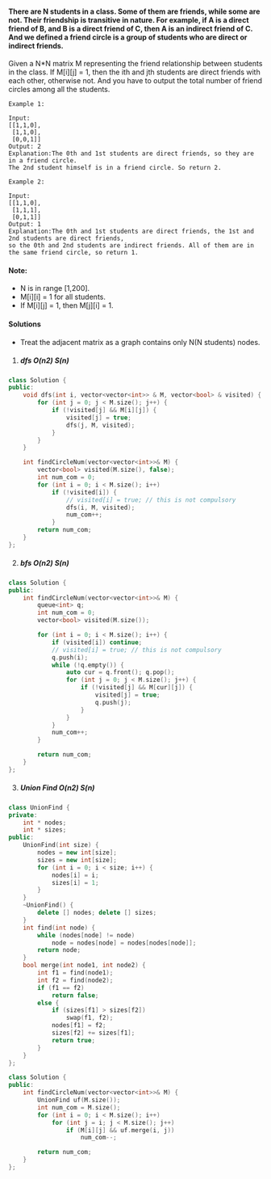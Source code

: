 #### There are N students in a class. Some of them are friends, while some are not. Their friendship is transitive in nature. For example, if A is a direct friend of B, and B is a direct friend of C, then A is an indirect friend of C. And we defined a friend circle is a group of students who are direct or indirect friends.

Given a N*N matrix M representing the friend relationship between students in the class. If M[i][j] = 1, then the ith and jth students are direct friends with each other, otherwise not. And you have to output the total number of friend circles among all the students.

```
Example 1:

Input: 
[[1,1,0],
 [1,1,0],
 [0,0,1]]
Output: 2
Explanation:The 0th and 1st students are direct friends, so they are in a friend circle. 
The 2nd student himself is in a friend circle. So return 2.

Example 2:

Input: 
[[1,1,0],
 [1,1,1],
 [0,1,1]]
Output: 1
Explanation:The 0th and 1st students are direct friends, the 1st and 2nd students are direct friends, 
so the 0th and 2nd students are indirect friends. All of them are in the same friend circle, so return 1.
```

#### Note:

-    N is in range [1,200].
-    M[i][i] = 1 for all students.
-    If M[i][j] = 1, then M[j][i] = 1.

#### Solutions

- Treat the adjacent matrix as a graph contains only N(N students) nodes.

1. ##### dfs O(n2) S(n)

```cpp
class Solution {
public:
    void dfs(int i, vector<vector<int>> & M, vector<bool> & visited) {
        for (int j = 0; j < M.size(); j++) {
            if (!visited[j] && M[i][j]) {
                visited[j] = true;
                dfs(j, M, visited);
            }
        }
    }

    int findCircleNum(vector<vector<int>>& M) {
        vector<bool> visited(M.size(), false);
        int num_com = 0;
        for (int i = 0; i < M.size(); i++)
            if (!visited[i]) {
                // visited[i] = true; // this is not compulsory
                dfs(i, M, visited);
                num_com++;
            }
        return num_com;
    }
};
```


2. ##### bfs O(n2) S(n)

```cpp
class Solution {
public:
    int findCircleNum(vector<vector<int>>& M) {
        queue<int> q;
        int num_com = 0;
        vector<bool> visited(M.size());

        for (int i = 0; i < M.size(); i++) {
            if (visited[i]) continue;
            // visited[i] = true; // this is not compulsory
            q.push(i);
            while (!q.empty()) {
                auto cur = q.front(); q.pop();
                for (int j = 0; j < M.size(); j++) {
                    if (!visited[j] && M[cur][j]) {
                        visited[j] = true;
                        q.push(j);
                    }
                }
            }
            num_com++;
        }

        return num_com;
    }
};
```

3. ##### Union Find O(n2) S(n)

```cpp
class UnionFind {
private:
    int * nodes;
    int * sizes;
public:
    UnionFind(int size) {
        nodes = new int[size];
        sizes = new int[size];
        for (int i = 0; i < size; i++) {
            nodes[i] = i;
            sizes[i] = 1;
        }
    }
    ~UnionFind() {
        delete [] nodes; delete [] sizes;
    }
    int find(int node) {
        while (nodes[node] != node)
            node = nodes[node] = nodes[nodes[node]];
        return node;
    }
    bool merge(int node1, int node2) {
        int f1 = find(node1);
        int f2 = find(node2);
        if (f1 == f2)
            return false;
        else {
            if (sizes[f1] > sizes[f2])
                swap(f1, f2);
            nodes[f1] = f2;
            sizes[f2] += sizes[f1];
            return true;
        }
    }
};

class Solution {
public:
    int findCircleNum(vector<vector<int>>& M) {
        UnionFind uf(M.size());
        int num_com = M.size();
        for (int i = 0; i < M.size(); i++)
            for (int j = i; j < M.size(); j++)
                if (M[i][j] && uf.merge(i, j))
                    num_com--;

        return num_com;
    }
};
```